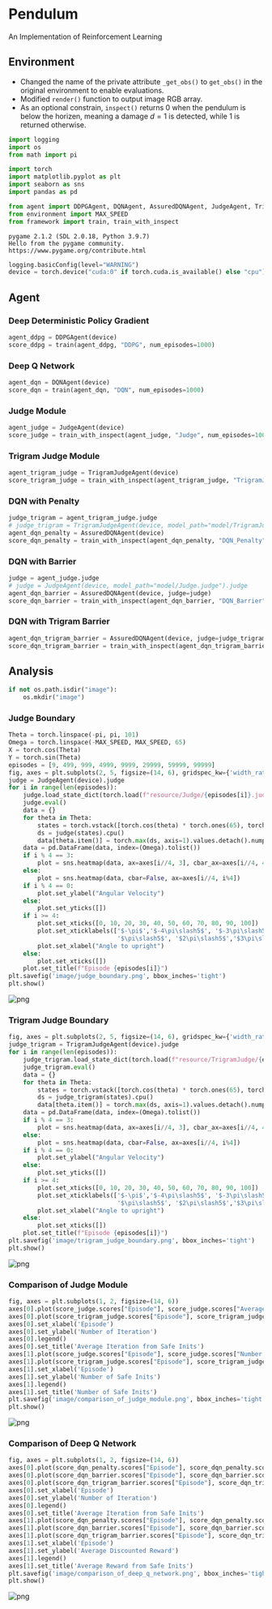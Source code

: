 # Pendulum
An Implementation of Reinforcement Learning
## Environment
- Changed the name of the private attribute `_get_obs()` to `get_obs()` in the original environment to enable evaluations.
- Modified `render()` function to output image RGB array.
- As an optional constrain, `inspect()` returns $0$ when the pendulum is below the horizen, meaning a damage $d=1$ is detected, while $1$ is returned otherwise.


```python
import logging
import os
from math import pi

import torch
import matplotlib.pyplot as plt
import seaborn as sns
import pandas as pd

from agent import DDPGAgent, DQNAgent, AssuredDQNAgent, JudgeAgent, TrigramJudgeAgent
from environment import MAX_SPEED
from framework import train, train_with_inspect
```

    pygame 2.1.2 (SDL 2.0.18, Python 3.9.7)
    Hello from the pygame community. https://www.pygame.org/contribute.html



```python
logging.basicConfig(level="WARNING")
device = torch.device("cuda:0" if torch.cuda.is_available() else "cpu")
```

## Agent
### Deep Deterministic Policy Gradient


```python
agent_ddpg = DDPGAgent(device)
score_ddpg = train(agent_ddpg, "DDPG", num_episodes=1000)
```

### Deep Q Network


```python
agent_dqn = DQNAgent(device)
score_dqn = train(agent_dqn, "DQN", num_episodes=1000)
```

### Judge Module


```python
agent_judge = JudgeAgent(device)
score_judge = train_with_inspect(agent_judge, "Judge", num_episodes=100000)
```

### Trigram Judge Module


```python
agent_trigram_judge = TrigramJudgeAgent(device)
score_trigram_judge = train_with_inspect(agent_trigram_judge, "TrigramJudge", num_episodes=100000)
```

### DQN with Penalty


```python
judge_trigram = agent_trigram_judge.judge
# judge_trigram = TrigramJudgeAgent(device, model_path="model/TrigramJudge.judge").judge
agent_dqn_penalty = AssuredDQNAgent(device)
score_dqn_penalty = train_with_inspect(agent_dqn_penalty, "DQN_Penalty", num_episodes=10000, judge=judge_trigram)
```

### DQN with Barrier


```python
judge = agent_judge.judge
# judge = JudgeAgent(device, model_path="model/Judge.judge").judge
agent_dqn_barrier = AssuredDQNAgent(device, judge=judge)
score_dqn_barrier = train_with_inspect(agent_dqn_barrier, "DQN_Barrier", num_episodes=10000, judge=judge)
```

### DQN with Trigram Barrier


```python
agent_dqn_trigram_barrier = AssuredDQNAgent(device, judge=judge_trigram)
score_dqn_trigram_barrier = train_with_inspect(agent_dqn_trigram_barrier, "DQN_TrigramBarrier", num_episodes=10000, judge=judge_trigram)
```

## Analysis


```python
if not os.path.isdir("image"):
    os.mkdir("image")
```

### Judge Boundary


```python
Theta = torch.linspace(-pi, pi, 101)
Omega = torch.linspace(-MAX_SPEED, MAX_SPEED, 65)
X = torch.cos(Theta)
Y = torch.sin(Theta)
episodes = [9, 499, 999, 4999, 9999, 29999, 59999, 99999]
fig, axes = plt.subplots(2, 5, figsize=(14, 6), gridspec_kw={'width_ratios':[1,1,1,1,0.08]})
judge = JudgeAgent(device).judge
for i in range(len(episodes)):
    judge.load_state_dict(torch.load(f"resource/Judge/{episodes[i]}.judge"))
    judge.eval()
    data = {}
    for theta in Theta:
        states = torch.vstack([torch.cos(theta) * torch.ones(65), torch.sin(theta) * torch.ones(65), -Omega]).T.to(device)
        ds = judge(states).cpu()
        data[theta.item()] = torch.max(ds, axis=1).values.detach().numpy()
    data = pd.DataFrame(data, index=(Omega).tolist())
    if i % 4 == 3:
        plot = sns.heatmap(data, ax=axes[i//4, 3], cbar_ax=axes[i//4, 4])
    else:
        plot = sns.heatmap(data, cbar=False, ax=axes[i//4, i%4])
    if i % 4 == 0:
        plot.set_ylabel("Angular Velocity")
    else:
        plot.set_yticks([])
    if i >= 4:
        plot.set_xticks([0, 10, 20, 30, 40, 50, 60, 70, 80, 90, 100])
        plot.set_xticklabels(['$-\pi$','$-4\pi\slash5$', '$-3\pi\slash5$', '$-2\pi\slash5$', '$-\pi\slash5$', '0', 
                              '$\pi\slash5$', '$2\pi\slash5$','$3\pi\slash5$', '$4\pi\slash5$', '$\pi$'])
        plot.set_xlabel("Angle to upright")
    else:
        plot.set_xticks([])
    plot.set_title(f"Episode {episodes[i]}")
plt.savefig('image/judge_boundary.png', bbox_inches='tight')
plt.show()
```


    
![png](output_20_0.png)
    


### Trigram Judge Boundary


```python
fig, axes = plt.subplots(2, 5, figsize=(14, 6), gridspec_kw={'width_ratios':[1,1,1,1,0.08]})
judge_trigram = TrigramJudgeAgent(device).judge
for i in range(len(episodes)):
    judge_trigram.load_state_dict(torch.load(f"resource/TrigramJudge/{episodes[i]}.judge"))
    judge_trigram.eval()
    data = {}
    for theta in Theta:
        states = torch.vstack([torch.cos(theta) * torch.ones(65), torch.sin(theta) * torch.ones(65), -Omega]).T.to(device)
        ds = judge_trigram(states).cpu()
        data[theta.item()] = torch.max(ds, axis=1).values.detach().numpy()
    data = pd.DataFrame(data, index=(Omega).tolist())
    if i % 4 == 3:
        plot = sns.heatmap(data, ax=axes[i//4, 3], cbar_ax=axes[i//4, 4])
    else:
        plot = sns.heatmap(data, cbar=False, ax=axes[i//4, i%4])
    if i % 4 == 0:
        plot.set_ylabel("Angular Velocity")
    else:
        plot.set_yticks([])
    if i >= 4:
        plot.set_xticks([0, 10, 20, 30, 40, 50, 60, 70, 80, 90, 100])
        plot.set_xticklabels(['$-\pi$','$-4\pi\slash5$', '$-3\pi\slash5$', '$-2\pi\slash5$', '$-\pi\slash5$', '0', 
                              '$\pi\slash5$', '$2\pi\slash5$','$3\pi\slash5$', '$4\pi\slash5$', '$\pi$'])
        plot.set_xlabel("Angle to upright")
    else:
        plot.set_xticks([])
    plot.set_title(f"Episode {episodes[i]}")
plt.savefig('image/trigram_judge_boundary.png', bbox_inches='tight')
plt.show()
```


    
![png](output_22_0.png)
    


### Comparison of Judge Module


```python
fig, axes = plt.subplots(1, 2, figsize=(14, 6))
axes[0].plot(score_judge.scores["Episode"], score_judge.scores["Average Iteration from Safe Inits"], 'b-', label='bigram')
axes[0].plot(score_trigram_judge.scores["Episode"], score_trigram_judge.scores["Average Iteration from Safe Inits"], 'r-', label='trigram')
axes[0].set_xlabel('Episode')
axes[0].set_ylabel('Number of Iteration')
axes[0].legend()
axes[0].set_title('Average Iteration from Safe Inits')
axes[1].plot(score_judge.scores["Episode"], score_judge.scores["Number of Safe Inits"], 'b-', label='bigram')
axes[1].plot(score_trigram_judge.scores["Episode"], score_trigram_judge.scores["Number of Safe Inits"], 'r-', label='trigram')
axes[1].set_xlabel('Episode')
axes[1].set_ylabel('Number of Safe Inits')
axes[1].legend()
axes[1].set_title('Number of Safe Inits')
plt.savefig('image/comparison_of_judge_module.png', bbox_inches='tight')
plt.show()
```


    
![png](output_24_0.png)
    


### Comparison of Deep Q Network


```python
fig, axes = plt.subplots(1, 2, figsize=(14, 6))
axes[0].plot(score_dqn_penalty.scores["Episode"], score_dqn_penalty.scores["Average Iteration from Safe Inits"], 'b-', label='training with penalty\ntrigram criterion')
axes[0].plot(score_dqn_barrier.scores["Episode"], score_dqn_barrier.scores["Average Iteration from Safe Inits"], 'g-', label='training with barrier')
axes[0].plot(score_dqn_trigram_barrier.scores["Episode"], score_dqn_trigram_barrier.scores["Average Iteration from Safe Inits"], 'r-', label='training with trigram barrier')
axes[0].set_xlabel('Episode')
axes[0].set_ylabel('Number of Iteration')
axes[0].legend()
axes[0].set_title('Average Iteration from Safe Inits')
axes[1].plot(score_dqn_penalty.scores["Episode"], score_dqn_penalty.scores["Average Reward from Safe Inits"], 'b-', label='training with penalty\ntrigram criterion')
axes[1].plot(score_dqn_barrier.scores["Episode"], score_dqn_barrier.scores["Average Reward from Safe Inits"], 'g-', label='training with barrier')
axes[1].plot(score_dqn_trigram_barrier.scores["Episode"], score_dqn_trigram_barrier.scores["Average Reward from Safe Inits"], 'r-', label='training with trigram barrier')
axes[1].set_xlabel('Episode')
axes[1].set_ylabel('Average Discounted Reward')
axes[1].legend()
axes[1].set_title('Average Reward from Safe Inits')
plt.savefig('image/comparison_of_deep_q_network.png', bbox_inches='tight')
plt.show()
```


    
![png](output_26_0.png)
    

